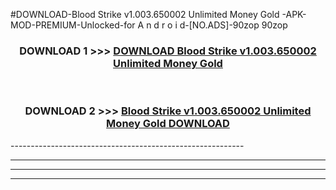 #DOWNLOAD-Blood Strike v1.003.650002 Unlimited Money Gold -APK-MOD-PREMIUM-Unlocked-for A n d r o i d-[NO.ADS]-90zop 90zop 



<div align="center">

<h3>DOWNLOAD 1 >>> <a href="https://getmod2.web.app/?judul=Blood Strike v1.003.650002 Unlimited Money Gold ">DOWNLOAD Blood Strike v1.003.650002 Unlimited Money Gold </a></h3><br>

<h3>DOWNLOAD 2 >>> <a href="https://getmod2.web.app/?judul=Blood Strike v1.003.650002 Unlimited Money Gold ">Blood Strike v1.003.650002 Unlimited Money Gold  DOWNLOAD </a></h3>

</div>
----------------------------------------------------------

----------------------------------------------------------

----------------------------------------------------------

----------------------------------------------------------



